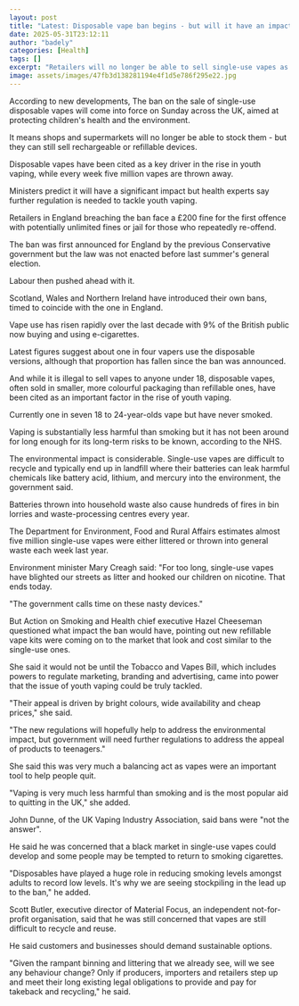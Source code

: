 ```yaml
---
layout: post
title: "Latest: Disposable vape ban begins - but will it have an impact?"
date: 2025-05-31T23:12:11
author: "badely"
categories: [Health]
tags: []
excerpt: "Retailers will no longer be able to sell single-use vapes as new laws come into force across the UK."
image: assets/images/47fb3d138281194e4f1d5e786f295e22.jpg
---
```


According to new developments, The ban on the sale of single-use disposable vapes will come into force on Sunday across the UK, aimed at protecting children's health and the environment. 

It means shops and supermarkets will no longer be able to stock them -  but they can still sell rechargeable or refillable devices. 

Disposable vapes have been cited as a key driver in the rise in youth vaping, while every week five million vapes are thrown away.

Ministers predict it will have a significant impact but health experts say further regulation is needed to tackle youth vaping.

Retailers in England breaching the ban face a £200 fine for the first offence with potentially unlimited fines or jail for those who repeatedly re-offend.

The ban was first announced for England by the previous Conservative government but the law was not enacted before last summer's general election.

Labour then pushed ahead with it. 

Scotland, Wales and Northern Ireland have introduced their own bans, timed to coincide with the one in England.

Vape use has risen rapidly over the last decade with 9% of the British public now buying and using e-cigarettes.

Latest figures suggest about one in four vapers use the disposable versions,  although that proportion has fallen since the ban was announced.

And while it is illegal to sell vapes to anyone under 18, disposable vapes, often sold in smaller, more colourful packaging than refillable ones, have been cited as an important factor in the rise of youth vaping.

Currently one in seven 18 to 24-year-olds vape but have never smoked.

Vaping is substantially less harmful than smoking but it has not been around for long enough for its long-term risks to be known, according to the NHS.

The environmental impact is considerable. Single-use vapes are difficult to recycle and typically end up in landfill where their batteries can leak harmful chemicals like battery acid, lithium, and mercury into the environment, the government said.

Batteries thrown into household waste also cause hundreds of fires in bin lorries and waste-processing centres every year.

The Department for Environment, Food and Rural Affairs estimates almost five million single-use vapes were either littered or thrown into general waste each week last year.

Environment minister Mary Creagh said: "For too long, single-use vapes have blighted our streets as litter and hooked our children on nicotine. That ends today.

"The government calls time on these nasty devices."

But Action on Smoking and Health chief executive Hazel Cheeseman questioned what impact the ban would have, pointing out new refillable vape kits were coming on to the market that look and cost similar to the single-use ones.

She said it would not be until the Tobacco and Vapes Bill, which includes powers to regulate marketing, branding and advertising, came into power that the issue of youth vaping could be truly tackled.

"Their appeal is driven by bright colours, wide availability and cheap prices," she said.

"The new regulations will hopefully help to address the environmental impact, but government will need further regulations to address the appeal of products to teenagers."

She said this was very much a balancing act as vapes were an important tool to help people quit.

"Vaping is very much less harmful than smoking and is the most popular aid to quitting in the UK," she added. 

John Dunne, of the UK Vaping Industry Association, said bans were "not the answer".

He said he was concerned that a black market in single-use vapes could develop and some people may be tempted to return to smoking cigarettes.

"Disposables have played a huge role in reducing smoking levels amongst adults to record low levels. It's why we are seeing stockpiling in the lead up to the ban," he added.

Scott Butler, executive director of Material Focus, an independent not-for-profit organisation, said that he was still concerned that vapes are still difficult to recycle and reuse. 

He said customers and businesses should demand sustainable options. 

"Given the rampant binning and littering that we already see, will we see any behaviour change? Only if producers, importers and retailers step up and meet their long existing legal obligations to provide and pay for takeback and recycling," he said. 

